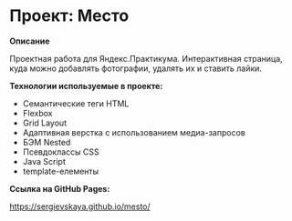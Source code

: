 # Проект: Место

**Описание**

Проектная работа для Яндекс.Практикума.
Интерактивная страница, куда можно добавлять фотографии, удалять их и ставить лайки.

**Технологии используемые в проекте:**
* Семантические теги HTML
* Flexbox
* Grid Layout
* Адаптивная верстка с использованием медиа-запросов
* БЭМ Nested
* Псевдоклассы CSS
* Java Script
* template-елементы

**Ссылка на GitHub Pages:**

https://sergievskaya.github.io/mesto/